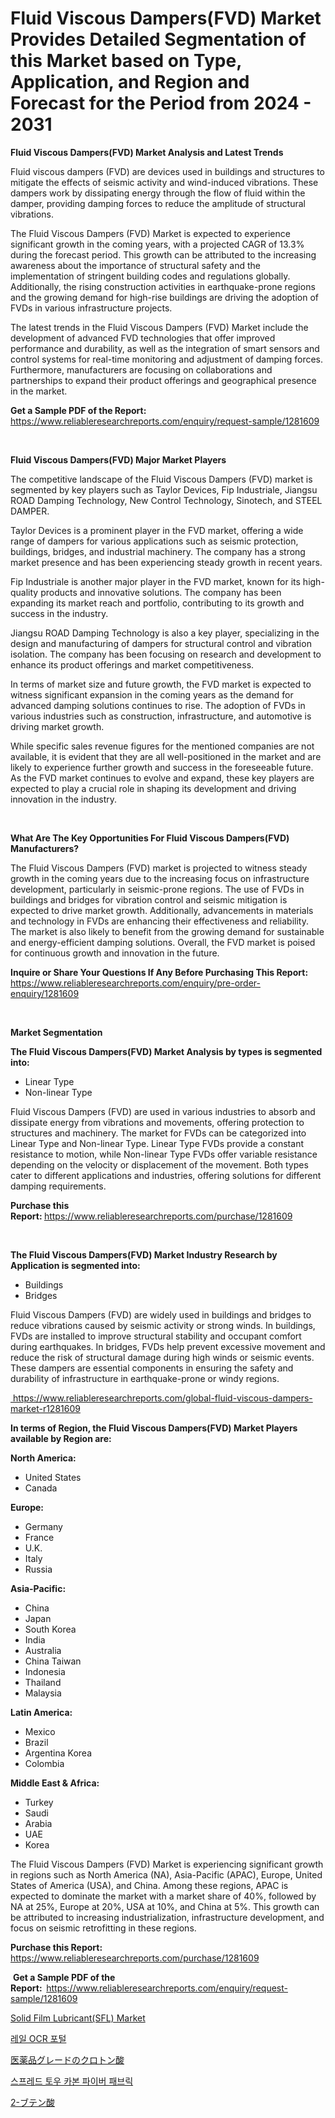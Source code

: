 <p><h1>Fluid Viscous Dampers(FVD) Market Provides Detailed Segmentation of this Market based on Type, Application, and Region and Forecast for the Period from 2024 - 2031</h1></p><p><strong>Fluid Viscous Dampers(FVD) Market Analysis and Latest Trends</strong></p>
<p><p>Fluid viscous dampers (FVD) are devices used in buildings and structures to mitigate the effects of seismic activity and wind-induced vibrations. These dampers work by dissipating energy through the flow of fluid within the damper, providing damping forces to reduce the amplitude of structural vibrations.</p><p>The Fluid Viscous Dampers (FVD) Market is expected to experience significant growth in the coming years, with a projected CAGR of 13.3% during the forecast period. This growth can be attributed to the increasing awareness about the importance of structural safety and the implementation of stringent building codes and regulations globally. Additionally, the rising construction activities in earthquake-prone regions and the growing demand for high-rise buildings are driving the adoption of FVDs in various infrastructure projects.</p><p>The latest trends in the Fluid Viscous Dampers (FVD) Market include the development of advanced FVD technologies that offer improved performance and durability, as well as the integration of smart sensors and control systems for real-time monitoring and adjustment of damping forces. Furthermore, manufacturers are focusing on collaborations and partnerships to expand their product offerings and geographical presence in the market.</p></p>
<p><strong>Get a Sample PDF of the Report:&nbsp;</strong> <a href="https://www.reliableresearchreports.com/enquiry/request-sample/1281609">https://www.reliableresearchreports.com/enquiry/request-sample/1281609</a></p>
<p>&nbsp;</p>
<p><strong>Fluid Viscous Dampers(FVD) Major Market Players</strong></p>
<p><p>The competitive landscape of the Fluid Viscous Dampers (FVD) market is segmented by key players such as Taylor Devices, Fip Industriale, Jiangsu ROAD Damping Technology, New Control Technology, Sinotech, and STEEL DAMPER. </p><p>Taylor Devices is a prominent player in the FVD market, offering a wide range of dampers for various applications such as seismic protection, buildings, bridges, and industrial machinery. The company has a strong market presence and has been experiencing steady growth in recent years. </p><p>Fip Industriale is another major player in the FVD market, known for its high-quality products and innovative solutions. The company has been expanding its market reach and portfolio, contributing to its growth and success in the industry.</p><p>Jiangsu ROAD Damping Technology is also a key player, specializing in the design and manufacturing of dampers for structural control and vibration isolation. The company has been focusing on research and development to enhance its product offerings and market competitiveness.</p><p>In terms of market size and future growth, the FVD market is expected to witness significant expansion in the coming years as the demand for advanced damping solutions continues to rise. The adoption of FVDs in various industries such as construction, infrastructure, and automotive is driving market growth.</p><p>While specific sales revenue figures for the mentioned companies are not available, it is evident that they are all well-positioned in the market and are likely to experience further growth and success in the foreseeable future. As the FVD market continues to evolve and expand, these key players are expected to play a crucial role in shaping its development and driving innovation in the industry.</p></p>
<p>&nbsp;</p>
<p><strong>What Are The Key Opportunities For Fluid Viscous Dampers(FVD) Manufacturers?</strong></p>
<p><p>The Fluid Viscous Dampers (FVD) market is projected to witness steady growth in the coming years due to the increasing focus on infrastructure development, particularly in seismic-prone regions. The use of FVDs in buildings and bridges for vibration control and seismic mitigation is expected to drive market growth. Additionally, advancements in materials and technology in FVDs are enhancing their effectiveness and reliability. The market is also likely to benefit from the growing demand for sustainable and energy-efficient damping solutions. Overall, the FVD market is poised for continuous growth and innovation in the future.</p></p>
<p><strong>Inquire or Share Your Questions If Any Before Purchasing This Report:</strong> <a href="https://www.reliableresearchreports.com/enquiry/pre-order-enquiry/1281609">https://www.reliableresearchreports.com/enquiry/pre-order-enquiry/1281609</a></p>
<p>&nbsp;</p>
<p><strong>Market Segmentation</strong></p>
<p><strong>The Fluid Viscous Dampers(FVD) Market Analysis by types is segmented into:</strong></p>
<p><ul><li>Linear Type</li><li>Non-linear Type</li></ul></p>
<p><p>Fluid Viscous Dampers (FVD) are used in various industries to absorb and dissipate energy from vibrations and movements, offering protection to structures and machinery. The market for FVDs can be categorized into Linear Type and Non-linear Type. Linear Type FVDs provide a constant resistance to motion, while Non-linear Type FVDs offer variable resistance depending on the velocity or displacement of the movement. Both types cater to different applications and industries, offering solutions for different damping requirements.</p></p>
<p><strong>Purchase this Report:&nbsp;</strong><a href="https://www.reliableresearchreports.com/purchase/1281609">https://www.reliableresearchreports.com/purchase/1281609</a></p>
<p>&nbsp;</p>
<p><strong>The Fluid Viscous Dampers(FVD) Market Industry Research by Application is segmented into:</strong></p>
<p><ul><li>Buildings</li><li>Bridges</li></ul></p>
<p><p>Fluid Viscous Dampers (FVD) are widely used in buildings and bridges to reduce vibrations caused by seismic activity or strong winds. In buildings, FVDs are installed to improve structural stability and occupant comfort during earthquakes. In bridges, FVDs help prevent excessive movement and reduce the risk of structural damage during high winds or seismic events. These dampers are essential components in ensuring the safety and durability of infrastructure in earthquake-prone or windy regions.</p></p>
<p><a href="https://www.reliableresearchreports.com/global-fluid-viscous-dampers-market-r1281609">&nbsp;https://www.reliableresearchreports.com/global-fluid-viscous-dampers-market-r1281609</a></p>
<p><strong>In terms of Region, the Fluid Viscous Dampers(FVD) Market Players available by Region are:</strong></p>
<p>
    <p> <strong> North America: </strong>
        <ul>
            <li>United States</li>
            <li>Canada</li>
        </ul>
        </p> 
    <p> <strong> Europe: </strong>
        <ul>
            <li>Germany</li>
            <li>France</li>
            <li>U.K.</li>
            <li>Italy</li>
            <li>Russia</li>
        </ul>
        </p> 
    <p> <strong> Asia-Pacific: </strong>
        <ul>
            <li>China</li>
            <li>Japan</li>
            <li>South Korea</li>
            <li>India</li>
            <li>Australia</li>
            <li>China Taiwan</li>
            <li>Indonesia</li>
            <li>Thailand</li>
            <li>Malaysia</li>
        </ul>
        </p> 
    <p> <strong> Latin America: </strong>
        <ul>
            <li>Mexico</li>
            <li>Brazil</li>
            <li>Argentina Korea</li>
            <li>Colombia</li>
        </ul>
        </p> 
    <p> <strong> Middle East & Africa: </strong>
        <ul>
            <li>Turkey</li>
            <li>Saudi</li>
            <li>Arabia</li>
            <li>UAE</li>
            <li>Korea</li>
        </ul>
    </p>
    </p>
<p><p>The Fluid Viscous Dampers (FVD) Market is experiencing significant growth in regions such as North America (NA), Asia-Pacific (APAC), Europe, United States of America (USA), and China. Among these regions, APAC is expected to dominate the market with a market share of 40%, followed by NA at 25%, Europe at 20%, USA at 10%, and China at 5%. This growth can be attributed to increasing industrialization, infrastructure development, and focus on seismic retrofitting in these regions.</p></p>
<p><strong>Purchase this Report: </strong><a href="https://www.reliableresearchreports.com/purchase/1281609">https://www.reliableresearchreports.com/purchase/1281609</a></p>
<p>&nbsp;<strong>Get a Sample PDF of the Report:&nbsp;&nbsp;</strong><a href="https://www.reliableresearchreports.com/enquiry/request-sample/1281609">https://www.reliableresearchreports.com/enquiry/request-sample/1281609</a></p>
<p><strong></strong></p>
<p><p><a href="https://github.com/NikolasKirlin2023/Market-Research-Report-List-1/blob/main/solid-film-lubricantsfl-market.md">Solid Film Lubricant(SFL) Market</a></p><p><a href="https://github.com/Santosuigrtley997836/Market-Research-Report-List-1/blob/main/394306390328.md">레일 OCR 포털</a></p><p><a href="https://github.com/xtkhtofdt934839/Market-Research-Report-List-2/blob/main/647397098920.md">医薬品グレードのクロトン酸</a></p><p><a href="https://github.com/Nicolasrown5/Market-Research-Report-List-1/blob/main/975480690327.md">스프레드 토우 카본 파이버 패브릭</a></p><p><a href="https://github.com/LeoraEber/Market-Research-Report-List-1/blob/main/870886298919.md">2-ブテン酸</a></p></p>